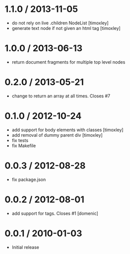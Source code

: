 1.1.0 / 2013-11-05
==================

 * do not rely on live .children NodeList [timoxley]
 * generate text node if not given an html tag [timoxley]

1.0.0 / 2013-06-13
==================

 * return document fragments for multiple top level nodes

0.2.0 / 2013-05-21
==================

 * change to return an array at all times. Closes #7

0.1.0 / 2012-10-24
==================

  * add support for body elements with classes [timoxley]
  * add removal of dummy parent div [timoxley]
  * fix tests
  * fix Makefile

0.0.3 / 2012-08-28
==================

  * fix package.json

0.0.2 / 2012-08-01
==================

  * add support for <body> tags. Closes #1 [domenic]

0.0.1 / 2010-01-03
==================

  * Initial release
